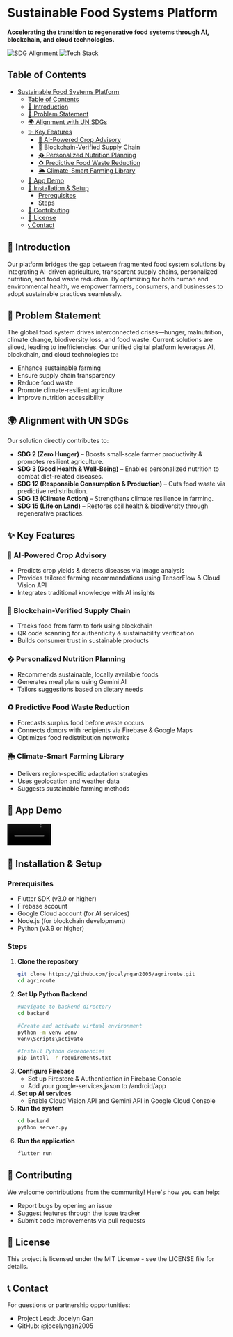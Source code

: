 # Sustainable Food Systems Platform

**Accelerating the transition to regenerative food systems through AI, blockchain, and cloud technologies.**

![SDG Alignment](https://img.shields.io/badge/SDGs-2,3,12,13,15-brightgreen)
![Tech Stack](https://img.shields.io/badge/Tech-Flutter,Firebase,TensorFlow,Blockchain,Gemini-blue)

## Table of Contents
- [Sustainable Food Systems Platform](#sustainable-food-systems-platform)
  - [Table of Contents](#table-of-contents)
  - [📌 Introduction](#-introduction)
  - [🎯 Problem Statement](#-problem-statement)
  - [🌍 Alignment with UN SDGs](#-alignment-with-un-sdgs)
  - [✨ Key Features](#-key-features)
    - [🌱 AI-Powered Crop Advisory](#-ai-powered-crop-advisory)
    - [🔗 Blockchain-Verified Supply Chain](#-blockchain-verified-supply-chain)
    - [� Personalized Nutrition Planning](#-personalized-nutrition-planning)
    - [♻️ Predictive Food Waste Reduction](#️-predictive-food-waste-reduction)
    - [🌦️ Climate-Smart Farming Library](#️-climate-smart-farming-library)
  - [📱 App Demo](#-app-demo)
  - [🔧 Installation \& Setup](#-installation--setup)
    - [Prerequisites](#prerequisites)
    - [Steps](#steps)
  - [🤝 Contributing](#-contributing)
  - [📜 License](#-license)
  - [📞 Contact](#-contact)

## 📌 Introduction
Our platform bridges the gap between fragmented food system solutions by integrating AI-driven agriculture, transparent supply chains, personalized nutrition, and food waste reduction. By optimizing for both human and environmental health, we empower farmers, consumers, and businesses to adopt sustainable practices seamlessly.

## 🎯 Problem Statement
The global food system drives interconnected crises—hunger, malnutrition, climate change, biodiversity loss, and food waste. Current solutions are siloed, leading to inefficiencies. Our unified digital platform leverages AI, blockchain, and cloud technologies to:
- Enhance sustainable farming
- Ensure supply chain transparency
- Reduce food waste
- Promote climate-resilient agriculture
- Improve nutrition accessibility

## 🌍 Alignment with UN SDGs
Our solution directly contributes to:
- **SDG 2 (Zero Hunger)** – Boosts small-scale farmer productivity & promotes resilient agriculture.
- **SDG 3 (Good Health & Well-Being)** – Enables personalized nutrition to combat diet-related diseases.
- **SDG 12 (Responsible Consumption & Production)** – Cuts food waste via predictive redistribution.
- **SDG 13 (Climate Action)** – Strengthens climate resilience in farming.
- **SDG 15 (Life on Land)** – Restores soil health & biodiversity through regenerative practices.

## ✨ Key Features

### 🌱 AI-Powered Crop Advisory
- Predicts crop yields & detects diseases via image analysis
- Provides tailored farming recommendations using TensorFlow & Cloud Vision API
- Integrates traditional knowledge with AI insights

### 🔗 Blockchain-Verified Supply Chain
- Tracks food from farm to fork using blockchain
- QR code scanning for authenticity & sustainability verification
- Builds consumer trust in sustainable products

### � Personalized Nutrition Planning
- Recommends sustainable, locally available foods
- Generates meal plans using Gemini AI
- Tailors suggestions based on dietary needs

### ♻️ Predictive Food Waste Reduction
- Forecasts surplus food before waste occurs
- Connects donors with recipients via Firebase & Google Maps
- Optimizes food redistribution networks

### 🌦️ Climate-Smart Farming Library
- Delivers region-specific adaptation strategies
- Uses geolocation and weather data
- Suggests sustainable farming methods

## 📱 App Demo
<video src="showcase.mp4" width="20%" controls>
  Your browser does not support the video tag.
</video>


## 🔧 Installation & Setup

### Prerequisites
- Flutter SDK (v3.0 or higher)
- Firebase account
- Google Cloud account (for AI services)
- Node.js (for blockchain development)
- Python (v3.9 or higher)


### Steps
1. **Clone the repository**
   ```bash
   git clone https://github.com/jocelyngan2005/agriroute.git
   cd agriroute
2. **Set Up Python Backend**
   ```bash
   #Navigate to backend directory
   cd backend

   #Create and activate virtual environment
   python -m venv venv
   venv\Scripts\activate

   #Install Python dependencies
   pip intall -r requirements.txt
3. **Configure Firebase**
   - Set up Firestore & Authentication in Firebase Console
   - Add your google-services,jason to /android/app
4. **Set up AI services**
   - Enable Cloud Vision API and Gemini API in Google Cloud Console
5. **Run the system**
   ```bash
   cd backend
   python server.py
6. **Run the application**
   ```bash
   flutter run
## 🤝 Contributing

We welcome contributions from the community! Here's how you can help:
- Report bugs by opening an issue
- Suggest features through the issue tracker
- Submit code improvements via pull requests

## 📜 License
This project is licensed under the MIT License - see the LICENSE file for details.

## 📞 Contact
For questions or partnership opportunities:
- Project Lead: Jocelyn Gan
- GitHub: @jocelyngan2005
